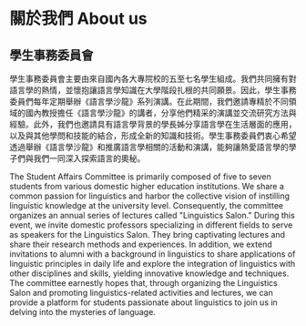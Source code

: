 # 關於我們 About us

## 學生事務委員會

學生事務委員會主要由來自國內各大專院校的五至七名學生組成。我們共同擁有對語言學的熱情，並懷抱讓語言學知識在大學階段扎根的共同願景。因此，學生事務委員們每年定期舉辦《語言學沙龍》系列演講。在此期間，我們邀請專精於不同領域的國內教授擔任《語言學沙龍》的講者，分享他們精采的演講並交流研究方法與經驗。此外，我們也邀請具有語言學背景的學長姊分享語言學在生活層面的應用，以及與其他學問和技能的結合，形成全新的知識和技術。學生事務委員們衷心希望透過舉辦《語言學沙龍》和推廣語言學相關的活動和演講，能夠讓熱愛語言學的學子們與我們一同深入探索語言的奧秘。

The Student Affairs Committee is primarily composed of five to seven students from various domestic higher education institutions. We share a common passion for linguistics and harbor the collective vision of instilling linguistic knowledge at the university level. Consequently, the committee organizes an annual series of lectures called "Linguistics Salon."
During this event, we invite domestic professors specializing in different fields to serve as speakers for the Linguistics Salon. They bring captivating lectures and share their research methods and experiences. In addition, we extend invitations to alumni with a background in linguistics to share applications of linguistic principles in daily life and explore the integration of linguistics with other disciplines and skills, yielding innovative knowledge and techniques.
The committee earnestly hopes that, through organizing the Linguistics Salon and promoting linguistics-related activities and lectures, we can provide a platform for students passionate about linguistics to join us in delving into the mysteries of language.